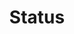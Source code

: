 ---
title: Status
emoji: 👁
colorFrom: blue
colorTo: indigo
sdk: docker
pinned: false
app_port: 3001
---